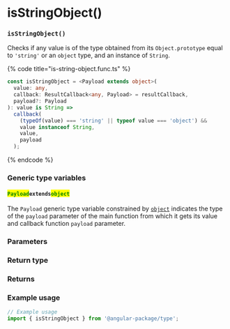 # isStringObject()

### `isStringObject()`

Checks if any value is of the type obtained from its `Object.prototype` equal to `'string'` or an `object` type, and an instance of `String`.

{% code title="is-string-object.func.ts" %}
```typescript
const isStringObject = <Payload extends object>(
  value: any,
  callback: ResultCallback<any, Payload> = resultCallback,
  payload?: Payload
): value is String =>
  callback(
    (typeOf(value) === 'string' || typeof value === 'object') &&
    value instanceof String,
    value,
    payload
  );
```
{% endcode %}

### Generic type variables

#### <mark style="color:green;">**`Payload`**</mark>**`extends`**<mark style="color:green;">**`object`**</mark>

The `Payload` generic type variable constrained by [`object`](https://www.typescriptlang.org/docs/handbook/basic-types.html#object) indicates the type of the `payload` parameter of the main function from which it gets its value and callback function `payload` parameter.

### Parameters

### Return type

### Returns

### Example usage

```typescript
// Example usage
import { isStringObject } from '@angular-package/type';

```

